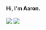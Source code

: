 
#### Hi, I'm Aaron.

 ![](https://github-readme-stats.vercel.app/api?username=Aaronlamz&count_private=true&show_icons=true&icon_color=0366d6&text_color=24292e&bg_color=ffffff&hide_title=true)
 ![](https://github-readme-stats.vercel.app/api/top-langs/?username=Aaronlamz&layout=compact)
